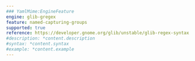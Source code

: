 ```yaml
---
### YamlMime:EngineFeature
engine: glib-gregex
feature: named-capturing-groups
supported: true
reference: https://developer.gnome.org/glib/unstable/glib-regex-syntax.html#id-1.5.25.13
#description: *content.description
#syntax: *content.syntax
#example: *content.example
---
```

